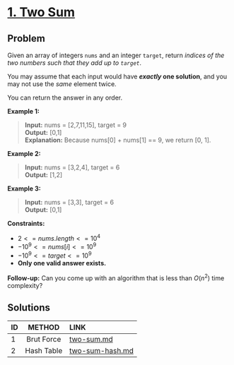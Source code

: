 # [1. Two Sum](https://leetcode.com/problems/two-sum)

## Problem

Given an array of integers `nums` and an integer `target`, return _indices of the two numbers such that they add up to `target`_.

You may assume that each input would have **_exactly_ one solution**, and you may not use the _same_ element twice.

You can return the answer in any order.

**Example 1:**

>**Input:** nums = \[2,7,11,15\], target = 9 </br>
**Output:** \[0,1\] </br>
**Explanation:** Because nums\[0\] + nums\[1\] == 9, we return \[0, 1\].

**Example 2:**

>**Input:** nums = \[3,2,4\], target = 6 </br>
**Output:** \[1,2\]

**Example 3:**

>**Input:** nums = \[3,3\], target = 6 </br>
**Output:** \[0,1\]

**Constraints:**

- $2 <= nums.length <= 10^4$
- $-10^9 <= nums[i] <= 10^9$
- $-10^9 <= target <= 10^9$
- **Only one valid answer exists.**

**Follow-up:** Can you come up with an algorithm that is less than $O(n^2)$ time complexity?

## Solutions

| ID  |   METHOD   | LINK                              |
| :-- | :--------: | :-------------------------------- |
| 1   | Brut Force | [two-sum.md](two-sum.md)          |
| 2   | Hash Table | [two-sum-hash.md](two-sum-hash.md) |